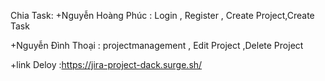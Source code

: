 Chia Task:
+Nguyễn Hoàng Phúc : Login , Register , Create Project,Create Task


+Nguyễn Đình Thoại : projectmanagement , Edit Project ,Delete Project

+link Deloy :https://jira-project-dack.surge.sh/